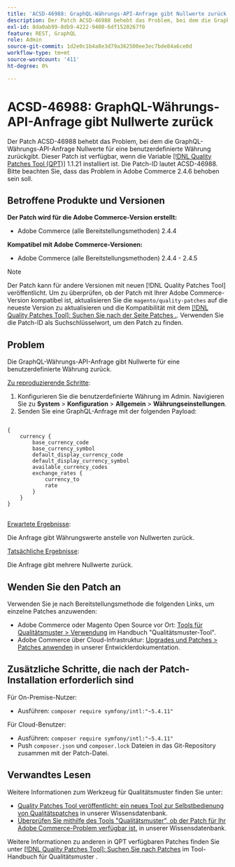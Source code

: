 ```yaml
---
title: 'ACSD-46988: GraphQL-Währungs-API-Anfrage gibt Nullwerte zurück.'
description: Der Patch ACSD-46988 behebt das Problem, bei dem die GraphQL-Währungs-API-Anfrage Nullwerte für eine benutzerdefinierte Währung zurückgibt. Dieser Patch ist verfügbar, wenn das [Quality Patches Tool (QPT)](/help/announcements/adobe-commerce-announcements/magento-quality-patches-released-new-tool-to-self-serve-quality-patches.md) 1.1.21 installiert ist. Die Patch-ID lautet ACSD-46988. Bitte beachten Sie, dass das Problem in Adobe Commerce 2.4.6 behoben sein soll.
exl-id: 8da0ab99-8db9-4222-9400-6df1520267f0
feature: REST, GraphQL
role: Admin
source-git-commit: 1d2e0c1b4a8e3d79a362500ee3ec7bde84a6ce0d
workflow-type: tm+mt
source-wordcount: '411'
ht-degree: 0%

---
```


# ACSD-46988: GraphQL-Währungs-API-Anfrage gibt Nullwerte zurück

Der Patch ACSD-46988 behebt das Problem, bei dem die GraphQL-Währungs-API-Anfrage Nullwerte für eine benutzerdefinierte Währung zurückgibt. Dieser Patch ist verfügbar, wenn die Variable [[!DNL Quality Patches Tool (QPT)]](/help/announcements/adobe-commerce-announcements/magento-quality-patches-released-new-tool-to-self-serve-quality-patches.md) 1.1.21 installiert ist. Die Patch-ID lautet ACSD-46988. Bitte beachten Sie, dass das Problem in Adobe Commerce 2.4.6 behoben sein soll.

## Betroffene Produkte und Versionen

**Der Patch wird für die Adobe Commerce-Version erstellt:**

* Adobe Commerce (alle Bereitstellungsmethoden) 2.4.4

**Kompatibel mit Adobe Commerce-Versionen:**

* Adobe Commerce (alle Bereitstellungsmethoden) 2.4.4 - 2.4.5

>[!NOTE]
>
>Der Patch kann für andere Versionen mit neuen [!DNL Quality Patches Tool] veröffentlicht. Um zu überprüfen, ob der Patch mit Ihrer Adobe Commerce-Version kompatibel ist, aktualisieren Sie die `magento/quality-patches` auf die neueste Version zu aktualisieren und die Kompatibilität mit dem [[!DNL Quality Patches Tool]: Suchen Sie nach der Seite Patches .](https://experienceleague.adobe.com/tools/commerce-quality-patches/index.html). Verwenden Sie die Patch-ID als Suchschlüsselwort, um den Patch zu finden.

## Problem

Die GraphQL-Währungs-API-Anfrage gibt Nullwerte für eine benutzerdefinierte Währung zurück.

<u>Zu reproduzierende Schritte</u>:

1. Konfigurieren Sie die benutzerdefinierte Währung im Admin. Navigieren Sie zu **System** > **Konfiguration** > **Allgemein** > **Währungseinstellungen**.
1. Senden Sie eine GraphQL-Anfrage mit der folgenden Payload:

<pre>
<code class="language-graphql">
{
    currency {
        base_currency_code
        base_currency_symbol
        default_display_currency_code
        default_display_currency_symbol
        available_currency_codes
        exchange_rates {
            currency_to
            rate
        }
    }
}
</code>
</pre>

<u>Erwartete Ergebnisse</u>:

Die Anfrage gibt Währungswerte anstelle von Nullwerten zurück.

<u>Tatsächliche Ergebnisse</u>:

Die Anfrage gibt mehrere Nullwerte zurück.

## Wenden Sie den Patch an

Verwenden Sie je nach Bereitstellungsmethode die folgenden Links, um einzelne Patches anzuwenden:

* Adobe Commerce oder Magento Open Source vor Ort: [Tools für Qualitätsmuster > Verwendung](https://experienceleague.adobe.com/docs/commerce-operations/tools/quality-patches-tool/usage.html) im Handbuch &quot;Qualitätsmuster-Tool&quot;.
* Adobe Commerce über Cloud-Infrastruktur: [Upgrades und Patches > Patches anwenden](https://devdocs.magento.com/cloud/project/project-patch.html) in unserer Entwicklerdokumentation.

## Zusätzliche Schritte, die nach der Patch-Installation erforderlich sind

Für On-Premise-Nutzer:

* Ausführen: `composer require symfony/intl:"~5.4.11"`

Für Cloud-Benutzer:

* Ausführen: `composer require symfony/intl:"~5.4.11"`
* Push `composer.json` und `composer.lock` Dateien in das Git-Repository zusammen mit der Patch-Datei.

## Verwandtes Lesen

Weitere Informationen zum Werkzeug für Qualitätsmuster finden Sie unter:

* [Quality Patches Tool veröffentlicht: ein neues Tool zur Selbstbedienung von Qualitätspatches](/help/announcements/adobe-commerce-announcements/magento-quality-patches-released-new-tool-to-self-serve-quality-patches.md) in unserer Wissensdatenbank.
* [Überprüfen Sie mithilfe des Tools &quot;Qualitätsmuster&quot;, ob der Patch für Ihr Adobe Commerce-Problem verfügbar ist.](/help/support-tools/patches-available-in-qpt-tool/check-patch-for-magento-issue-with-magento-quality-patches.md) in unserer Wissensdatenbank.

Weitere Informationen zu anderen in QPT verfügbaren Patches finden Sie unter [[!DNL Quality Patches Tool]: Suchen Sie nach Patches](https://experienceleague.adobe.com/tools/commerce-quality-patches/index.html) im Tool-Handbuch für Qualitätsmuster .
